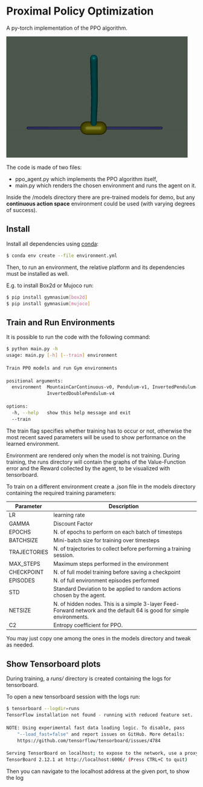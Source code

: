 # Proximal Policy Optimization
A py-torch implementation of the PPO algorithm.

![Inverted Double Pendulum V4- Mujoco](./gifs/InvDoublePend.gif)

The code is made of two files:
- ppo_agent.py which implements the PPO algorithm itself,
- main.py which renders the chosen environment and runs the agent on it.

Inside the /models directory there are pre-trained models for demo, but any 
**continuous action space** environment could be used (with varying degrees of success).


## Install
Install all dependencies using [conda](https://docs.conda.io/projects/conda/en/latest/user-guide/install/index.html):
```bash
$ conda env create --file environment.yml
```

Then, to run an environment, the relative platform and its dependencies must be installed as well.

E.g. to install Box2d or Mujoco run:
```bash
$ pip install gymnasium[box2d]
$ pip install gymnasium[mujoco]
```

## Train and Run Environments
It is possible to run the code with the following command:
```bash
$ python main.py -h
usage: main.py [-h] [--train] environment

Train PPO models and run Gym environments

positional arguments:
  environment  MountainCarContinuous-v0, Pendulum-v1, InvertedPendulum-v4,
               InvertedDoublePendulum-v4

options:
  -h, --help   show this help message and exit
  --train
```

The train flag specifies whether training has to occur or not, otherwise the
most recent saved parameters will be used to show performance on the learned
environment.

Environment are rendered only when the model is not training. 
During training, the runs directory will contain the graphs of the Value-Function
error and the Reward collected by the agent, to be visualized with tensorboard.

To train on a different environment create a .json file in the models directory
containing the required training parameters:

| Parameter | Description |
|-----------|-------------|
|LR| learning rate|
|GAMMA| Discount Factor|
|EPOCHS| N. of epochs to perform on each batch of timesteps |
|BATCHSIZE| Mini-batch size for training over timesteps |
|TRAJECTORIES| N. of trajectories to collect before performing a training session.|
|MAX_STEPS| Maximum steps performed in the environment|
|CHECKPOINT| N. of full model training before saving a checkpoint |
|EPISODES| N. of full environment episodes performed |
|STD| Standard Deviation to be applied to random actions chosen by the agent.|
|NETSIZE| N. of hidden nodes. This is a simple 3-layer Feed-Forward network and the default 64 is good for simple environments.|
|C2| Entropy coefficient for PPO.|

You may just copy one among the ones in the models directory and tweak as needed.

## Show Tensorboard plots
During training, a _runs/_ directory is created containing the logs for tensorboard.

To open a new tensorboard session with the logs run:

```bash
$ tensorboard --logdir=runs
TensorFlow installation not found - running with reduced feature set.

NOTE: Using experimental fast data loading logic. To disable, pass
    "--load_fast=false" and report issues on GitHub. More details:
    https://github.com/tensorflow/tensorboard/issues/4784

Serving TensorBoard on localhost; to expose to the network, use a proxy or pass --bind_all
TensorBoard 2.12.1 at http://localhost:6006/ (Press CTRL+C to quit)
```

Then you can navigate to the localhost address at the given port, to show the log
